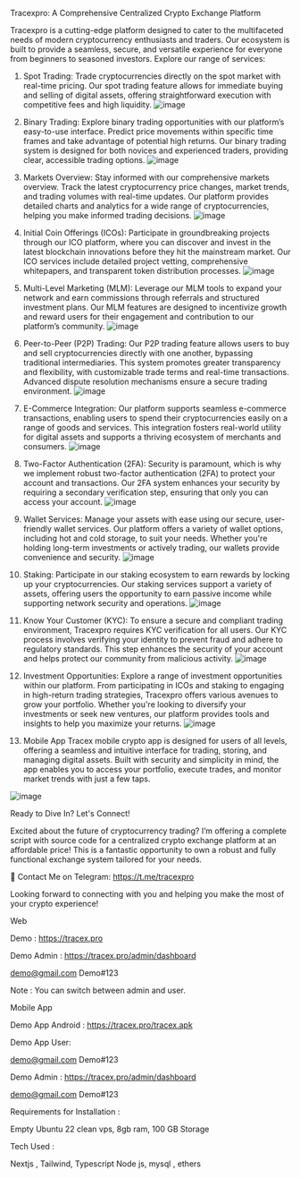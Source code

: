 Tracexpro: A Comprehensive Centralized Crypto Exchange Platform

Tracexpro is a cutting-edge platform designed to cater to the multifaceted needs of modern cryptocurrency enthusiasts and traders. Our ecosystem is built to provide a seamless, secure, and versatile experience for everyone from beginners to seasoned investors. Explore our range of services:

1. Spot Trading:
Trade cryptocurrencies directly on the spot market with real-time pricing. Our spot trading feature allows for immediate buying and selling of digital assets, offering straightforward execution with competitive fees and high liquidity.
![image](https://github.com/user-attachments/assets/4d43aa25-0740-4995-83fe-46ffaca936bd)

2. Binary Trading:
Explore binary trading opportunities with our platform’s easy-to-use interface. Predict price movements within specific time frames and take advantage of potential high returns. Our binary trading system is designed for both novices and experienced traders, providing clear, accessible trading options.
![image](https://github.com/user-attachments/assets/f7d8714d-5ff1-4941-99a5-02df7cafb994)

3. Markets Overview:
Stay informed with our comprehensive markets overview. Track the latest cryptocurrency price changes, market trends, and trading volumes with real-time updates. Our platform provides detailed charts and analytics for a wide range of cryptocurrencies, helping you make informed trading decisions.
![image](https://github.com/user-attachments/assets/c3f462ba-fa1e-43b3-aa82-227b3857c7db)

4. Initial Coin Offerings (ICOs):
Participate in groundbreaking projects through our ICO platform, where you can discover and invest in the latest blockchain innovations before they hit the mainstream market. Our ICO services include detailed project vetting, comprehensive whitepapers, and transparent token distribution processes.
![image](https://github.com/user-attachments/assets/292e266c-8c0e-4325-be4e-588880bcd1d8)

5. Multi-Level Marketing (MLM):
Leverage our MLM tools to expand your network and earn commissions through referrals and structured investment plans. Our MLM features are designed to incentivize growth and reward users for their engagement and contribution to our platform’s community.
![image](https://github.com/user-attachments/assets/ec6bdf20-8a2a-49a0-8aa5-b10ec88be07d)

6. Peer-to-Peer (P2P) Trading:
Our P2P trading feature allows users to buy and sell cryptocurrencies directly with one another, bypassing traditional intermediaries. This system promotes greater transparency and flexibility, with customizable trade terms and real-time transactions. Advanced dispute resolution mechanisms ensure a secure trading environment.
![image](https://github.com/user-attachments/assets/fa5c624d-142d-43d8-824d-659281fc88d8)

7. E-Commerce Integration:
Our platform supports seamless e-commerce transactions, enabling users to spend their cryptocurrencies easily on a range of goods and services. This integration fosters real-world utility for digital assets and supports a thriving ecosystem of merchants and consumers.
![image](https://github.com/user-attachments/assets/47eed163-7adf-415a-aac6-1146a592a55a)

8. Two-Factor Authentication (2FA):
Security is paramount, which is why we implement robust two-factor authentication (2FA) to protect your account and transactions. Our 2FA system enhances your security by requiring a secondary verification step, ensuring that only you can access your account.
![image](https://github.com/user-attachments/assets/d02b77d5-ff54-4997-9cf5-5509df828874)

9. Wallet Services:
Manage your assets with ease using our secure, user-friendly wallet services. Our platform offers a variety of wallet options, including hot and cold storage, to suit your needs. Whether you're holding long-term investments or actively trading, our wallets provide convenience and security.
![image](https://github.com/user-attachments/assets/9cce704e-7f0d-415c-b67c-941794a4cbd3)

10. Staking:
Participate in our staking ecosystem to earn rewards by locking up your cryptocurrencies. Our staking services support a variety of assets, offering users the opportunity to earn passive income while supporting network security and operations.
![image](https://github.com/user-attachments/assets/fda9a967-0e61-47be-b3a5-6a0e9ab04138)

12. Know Your Customer (KYC):
To ensure a secure and compliant trading environment, Tracexpro requires KYC verification for all users. Our KYC process involves verifying your identity to prevent fraud and adhere to regulatory standards. This step enhances the security of your account and helps protect our community from malicious activity.
![image](https://github.com/user-attachments/assets/2604d19d-60c5-4d68-8d24-6e856640065b)

13. Investment Opportunities:
Explore a range of investment opportunities within our platform. From participating in ICOs and staking to engaging in high-return trading strategies, Tracexpro offers various avenues to grow your portfolio. Whether you're looking to diversify your investments or seek new ventures, our platform provides tools and insights to help you maximize your returns.
![image](https://github.com/user-attachments/assets/f83845c2-3b9d-4f78-8b46-f8f560b978df)

14. Mobile App
Tracex mobile crypto app is designed for users of all levels, offering a seamless and intuitive interface for trading, storing, and managing digital assets. Built with security and simplicity in mind, the app enables you to access your portfolio, execute trades, and monitor market trends with just a few taps.

![image](https://github.com/user-attachments/assets/b10683ed-87bc-4f91-a036-a45dbda71416)


Ready to Dive In? Let's Connect!

Excited about the future of cryptocurrency trading? I’m offering a complete script with source code for a centralized crypto exchange platform at an affordable price! This is a fantastic opportunity to own a robust and fully functional exchange system tailored for your needs.

📲 Contact Me on Telegram: https://t.me/tracexpro

Looking forward to connecting with you and helping you make the most of your crypto experience!

Web

Demo : https://tracex.pro

Demo Admin : https://tracex.pro/admin/dashboard

demo@gmail.com
Demo#123

Note : You can switch between admin and user.


Mobile App

Demo App Android : https://tracex.pro/tracex.apk

Demo App User:

demo@gmail.com
Demo#123

Demo Admin : https://tracex.pro/admin/dashboard

demo@gmail.com
Demo#123


Requirements for Installation :

Empty Ubuntu 22 clean vps,
8gb ram,
100 GB Storage


Tech Used :

Nextjs , Tailwind, Typescript
Node js, mysql , ethers


